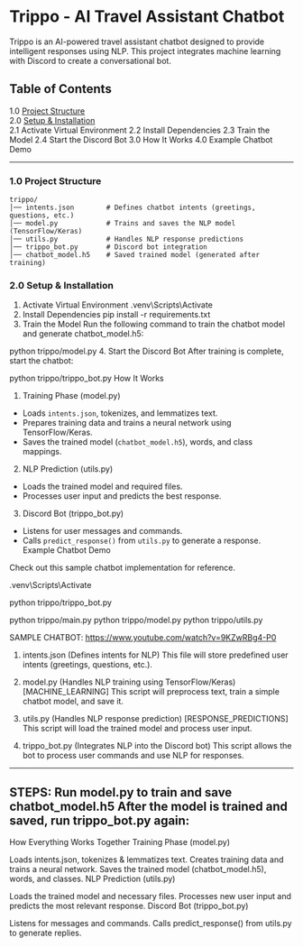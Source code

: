 # Trippo - AI Travel Assistant Chatbot

Trippo is an AI-powered travel assistant chatbot designed to provide intelligent responses using NLP. This project integrates machine learning with Discord to create a conversational bot.

## Table of Contents

1.0 [Project Structure](#1.0-project-structure)<br/>
2.0 [Setup & Installation](#2.0-setup-installatiob)<br/>
    2.1 Activate Virtual Environment
    2.2 Install Dependencies
    2.3 Train the Model
    2.4 Start the Discord Bot
3.0 How It Works
4.0 Example Chatbot Demo

---------------------
### 1.0 Project Structure

```
trippo/
│── intents.json        # Defines chatbot intents (greetings, questions, etc.)
│── model.py            # Trains and saves the NLP model (TensorFlow/Keras)
│── utils.py            # Handles NLP response predictions
│── trippo_bot.py       # Discord bot integration
│── chatbot_model.h5    # Saved trained model (generated after training)
```

### 2.0 Setup & Installation

1. Activate Virtual Environment
.venv\Scripts\Activate
2. Install Dependencies
pip install -r requirements.txt
3. Train the Model
Run the following command to train the chatbot model and generate chatbot_model.h5:

python trippo/model.py
4. Start the Discord Bot
After training is complete, start the chatbot:

python trippo/trippo_bot.py
How It Works

1. Training Phase (model.py)
- Loads `intents.json`, tokenizes, and lemmatizes text.
- Prepares training data and trains a neural network using TensorFlow/Keras.
- Saves the trained model (`chatbot_model.h5`), words, and class mappings.
2. NLP Prediction (utils.py)
- Loads the trained model and required files.
- Processes user input and predicts the best response.
3. Discord Bot (trippo_bot.py)
- Listens for user messages and commands.
- Calls `predict_response()` from `utils.py` to generate a response.
Example Chatbot Demo

Check out this sample chatbot implementation for reference.







.venv\Scripts\Activate

python trippo/trippo_bot.py

python trippo/main.py
python trippo/model.py
python trippo/utils.py


SAMPLE CHATBOT:
https://www.youtube.com/watch?v=9KZwRBg4-P0


1. intents.json (Defines intents for NLP)
This file will store predefined user intents (greetings, questions, etc.).

2. model.py (Handles NLP training using TensorFlow/Keras) [MACHINE_LEARNING]
This script will preprocess text, train a simple chatbot model, and save it.

3. utils.py (Handles NLP response prediction) [RESPONSE_PREDICTIONS]
This script will load the trained model and process user input.

4. trippo_bot.py (Integrates NLP into the Discord bot)
This script allows the bot to process user commands and use NLP for responses.



--------------------------------------------------------------
STEPS:
Run model.py to train and save chatbot_model.h5
After the model is trained and saved, run trippo_bot.py again:
--------------------------------------------------------------



How Everything Works Together
Training Phase (model.py)

Loads intents.json, tokenizes & lemmatizes text.
Creates training data and trains a neural network.
Saves the trained model (chatbot_model.h5), words, and classes.
NLP Prediction (utils.py)

Loads the trained model and necessary files.
Processes new user input and predicts the most relevant response.
Discord Bot (trippo_bot.py)

Listens for messages and commands.
Calls predict_response() from utils.py to generate replies.